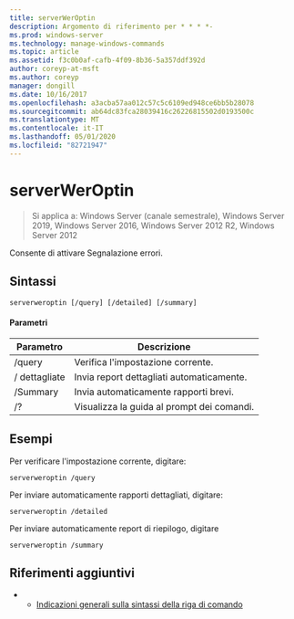 ```yaml
---
title: serverWerOptin
description: Argomento di riferimento per * * * *-
ms.prod: windows-server
ms.technology: manage-windows-commands
ms.topic: article
ms.assetid: f3c0b0af-cafb-4f09-8b36-5a357ddf392d
author: coreyp-at-msft
ms.author: coreyp
manager: dongill
ms.date: 10/16/2017
ms.openlocfilehash: a3acba57aa012c57c5c6109ed948ce6bb5b28078
ms.sourcegitcommit: ab64dc83fca28039416c26226815502d0193500c
ms.translationtype: MT
ms.contentlocale: it-IT
ms.lasthandoff: 05/01/2020
ms.locfileid: "82721947"
---
```

# <a name="serverweroptin"></a>serverWerOptin

> Si applica a: Windows Server (canale semestrale), Windows Server 2019, Windows Server 2016, Windows Server 2012 R2, Windows Server 2012

Consente di attivare Segnalazione errori.
## <a name="syntax"></a>Sintassi
```
serverweroptin [/query] [/detailed] [/summary]
```
#### <a name="parameters"></a>Parametri
|Parametro|Descrizione|
|-------|--------|
|/query|Verifica l'impostazione corrente.|
|/ dettagliate|Invia report dettagliati automaticamente.|
|/Summary|Invia automaticamente rapporti brevi.|
|/?|Visualizza la guida al prompt dei comandi.|
## <a name="examples"></a>Esempi
Per verificare l'impostazione corrente, digitare:
```
serverweroptin /query
```
Per inviare automaticamente rapporti dettagliati, digitare:
```
serverweroptin /detailed
```
Per inviare automaticamente report di riepilogo, digitare
```
serverweroptin /summary
```
## <a name="additional-references"></a>Riferimenti aggiuntivi
-   - [Indicazioni generali sulla sintassi della riga di comando](command-line-syntax-key.md)

